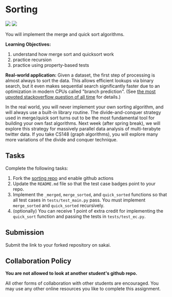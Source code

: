 # Sorting
[![](https://github.com/nickwilson3/sorting/workflows/tests/badge.svg)](https://github.com/nickwilson3/sorting/actions?query=workflow%3Atests)
[![](https://github.com/nickwilson3/sorting/workflows/extra_credit/badge.svg)](https://github.com/nickwilson3/sorting/actions?query=workflow%3Atests)

You will implement the merge and quick sort algorithms.

**Learning Objectives:**

1. understand how merge sort and quicksort work
1. practice recursion
1. practice using property-based tests

**Real-world application:**
Given a dataset, the first step of processing is almost always to sort the data.
This allows efficient lookups via binary search,
but it even makes sequential search significantly faster due to an optimization in modern CPUs called "branch prediction".
(See [the most upvoted stackoverflow question of all time](https://stackoverflow.com/questions/11227809/why-is-processing-a-sorted-array-faster-than-processing-an-unsorted-array) for details.)

In the real world, you will never implement your own sorting algorithm,
and will always use a built-in library routine.
The divide-and-conquer strategy used in merge/quick sort turns out to be the most fundamental tool for building your own fast algorithms.
Next week (after spring break), we will explore this strategy for massively parallel data analysis of multi-terabyte twitter data.
If you take CS148 (graph algorithms), you will explore many more variations of the divide and conquer technique.

## Tasks

Complete the following tasks:

1. Fork the [sorting repo](https://github.com/mikeizbicki/sorting) and enable github actions
1. Update the `README.md` file so that the test case badges point to your repo.
1. Implement the `_merged`, `merge_sorted`, and `quick_sorted` functions so that all test cases in `tests/test_main.py` pass.
   You must implement `merge_sorted` and `quick_sorted` recursively.
1. (optionally)
   You can receive 1 point of extra credit for implementing the `quick_sort` function and passing the tests in `tests/test_ec.py`.

## Submission

Submit the link to your forked repository on sakai.

## Collaboration Policy

**You are not allowed to look at another student's github repo.**

All other forms of collaboration with other students are encouraged.
You may use any other online resources you like to complete this assignment.
